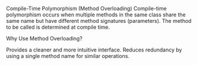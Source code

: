  Compile-Time Polymorphism (Method Overloading)
 Compile-time polymorphism occurs when multiple methods in the same class share the same name but have different method signatures (parameters). The method to be called is determined at compile time.

 Why Use Method Overloading?

Provides a cleaner and more intuitive interface.
Reduces redundancy by using a single method name for similar operations.